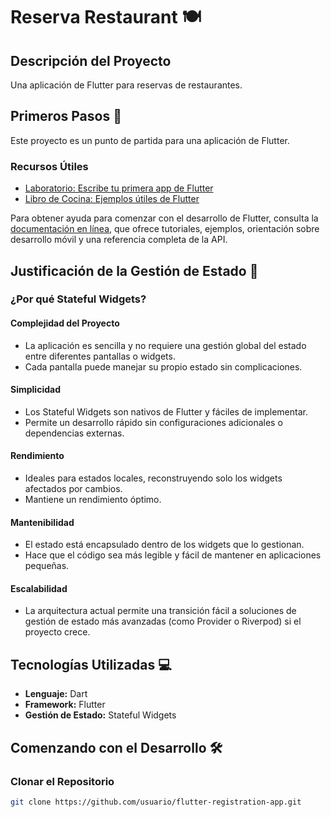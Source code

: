 # Reserva Restaurant 🍽️

## Descripción del Proyecto
Una aplicación de Flutter para reservas de restaurantes.

## Primeros Pasos 🚀

Este proyecto es un punto de partida para una aplicación de Flutter. 

### Recursos Útiles
- [Laboratorio: Escribe tu primera app de Flutter](https://docs.flutter.dev/get-started/codelab)
- [Libro de Cocina: Ejemplos útiles de Flutter](https://docs.flutter.dev/cookbook)

Para obtener ayuda para comenzar con el desarrollo de Flutter, consulta la
[documentación en línea](https://docs.flutter.dev/), que ofrece tutoriales,
ejemplos, orientación sobre desarrollo móvil y una referencia completa de la API.

## Justificación de la Gestión de Estado 🧩

### ¿Por qué Stateful Widgets?

#### Complejidad del Proyecto
- La aplicación es sencilla y no requiere una gestión global del estado entre diferentes pantallas o widgets.
- Cada pantalla puede manejar su propio estado sin complicaciones.

#### Simplicidad
- Los Stateful Widgets son nativos de Flutter y fáciles de implementar.
- Permite un desarrollo rápido sin configuraciones adicionales o dependencias externas.

#### Rendimiento
- Ideales para estados locales, reconstruyendo solo los widgets afectados por cambios.
- Mantiene un rendimiento óptimo.

#### Mantenibilidad
- El estado está encapsulado dentro de los widgets que lo gestionan.
- Hace que el código sea más legible y fácil de mantener en aplicaciones pequeñas.

#### Escalabilidad
- La arquitectura actual permite una transición fácil a soluciones de gestión de estado más avanzadas (como Provider o Riverpod) si el proyecto crece.

## Tecnologías Utilizadas 💻

- **Lenguaje:** Dart
- **Framework:** Flutter
- **Gestión de Estado:** Stateful Widgets

## Comenzando con el Desarrollo 🛠️

### Clonar el Repositorio
```bash
git clone https://github.com/usuario/flutter-registration-app.git
